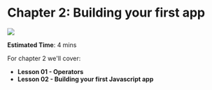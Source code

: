 # Chapter 2: Building your first app
![](https://youtu.be/ncxJvpCHQic)




**Estimated Time**: 4 mins





For chapter 2 we'll cover: 
- **Lesson 01 - Operators**
- **Lesson 02 - Building your first Javascript app**
